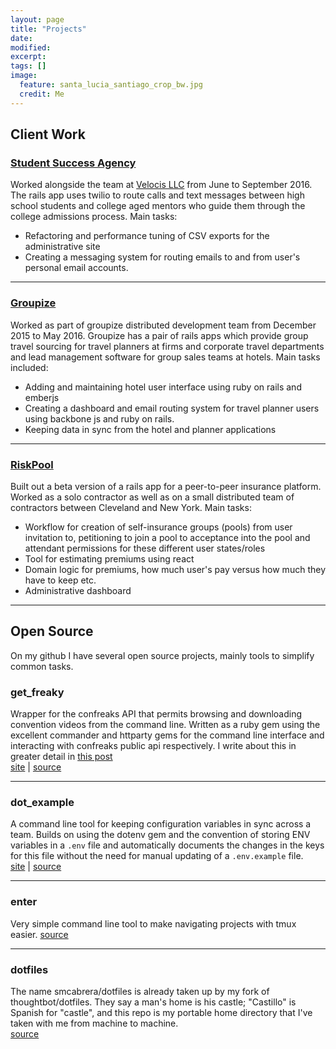 ```yaml
---
layout: page
title: "Projects"
date:
modified:
excerpt:
tags: []
image:
  feature: santa_lucia_santiago_crop_bw.jpg
  credit: Me
---
```


## Client Work

### [Student Success Agency](http://studentsuccess.co/)
Worked alongside the team at [Velocis LLC](http://velocis.us/)  from June to September 2016. The rails app uses twilio to route calls and text messages between high school students and college aged mentors who guide them through the college admissions process. Main tasks:

- Refactoring and performance tuning of CSV exports for the administrative site
- Creating a messaging system for routing emails to and from user's personal email accounts.
<hr />

### [Groupize](https://groupize.com/)
Worked as part of groupize distributed development team from December 2015 to May 2016. Groupize has a pair of rails apps which provide group travel sourcing for travel planners at firms and corporate travel departments and lead management software for group sales teams at hotels. Main tasks included:

- Adding and maintaining hotel user interface using ruby on rails and emberjs
- Creating a dashboard and email routing system for travel planner users using backbone js and ruby on rails.
- Keeping data in sync from the hotel and planner applications
<hr />

### [RiskPool](http://riskpool.co/)
Built out a beta version of a rails app for a peer-to-peer insurance platform. Worked as a solo contractor as well as on a small distributed team of contractors between Cleveland and New York. Main tasks:

- Workflow for creation of self-insurance groups (pools) from user invitation to, petitioning to join a pool to acceptance into the pool and attendant permissions for these different user states/roles
- Tool for estimating premiums using react
- Domain logic for premiums, how much user's pay versus how much they have to keep etc.
- Administrative dashboard
<hr />

## Open Source
On my github I have several open source projects, mainly tools to simplify common tasks.

### get_freaky
Wrapper for the confreaks API that permits browsing and downloading convention videos from the command line. Written as a ruby gem using the excellent commander and httparty gems for the command line interface and interacting with confreaks public api respectively. I write about this in greater detail in [this post](/get-freaky/)<br>
[site](https://rubygems.org/gems/get_freaky) | [source](https://github.com/smcabrera/get_freaky)
<hr />

### dot_example
A command line tool for keeping configuration variables in sync across a team. Builds on using the dotenv gem and the convention of storing ENV variables in a `.env` file and automatically documents the changes in the keys for this file without the need for manual updating of a `.env.example` file. <br/>
[site](https://rubygems.org/gems/dot_example) | [source](https://github.com/smcabrera/dot_example)
<hr />

### enter
Very simple command line tool to make navigating projects with tmux easier.
[source](https://github.com/smcabrera/enter)
<hr />

###  dotfiles
The name smcabrera/dotfiles is already taken up by my fork of thoughtbot/dotfiles. They say a man's home is his castle; "Castillo" is Spanish for "castle", and this repo is my portable home directory that I've taken with me from machine to machine.<br>
[source](https://github.com/smcabrera/castillo-cabrera)
